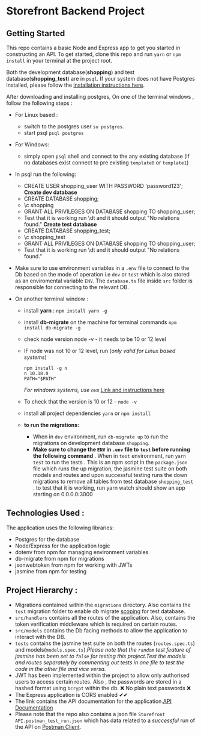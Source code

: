 # Storefront Backend Project

## Getting Started

This repo contains a basic Node and Express app to get you started in constructing an API. To get started, clone this repo and run `yarn` or `npm install` in your terminal at the project root.

Both the development database(**shopping**) and test database(**shopping_test**) are in `psql`. If your system does not have Postgres installed, please follow the [installation instructions here](https://www.postgresql.org/download/).

After downloading and installing postgres,
On one of the terminal windows , follow the following steps : 
- For Linux based : 
    - switch to the postgres user `su postgres`. 
    - start psql `psql postgres`
- For Windows: 
    - simply open `psql` shell and connect to the any existing database (if no databases exist connect to pre existing `template0` or `template1`) 
- In psql run the following:
    - CREATE USER shopping_user WITH PASSWORD 'password123';
    **Create dev database**
    - CREATE DATABASE shopping;
    - \c shopping
    - GRANT ALL PRIVILEGES ON DATABASE shopping TO shopping_user;
    - Test that it is working run \dt and it should output "No relations found."
    **Create test database**
    - CREATE DATABASE shopping_test;
    - \c shopping_test
    - GRANT ALL PRIVILEGES ON DATABASE shopping TO shopping_user;
    - Test that it is working run \dt and it should output "No relations found."

- Make sure to use environment variables in a `.env` file to connect to the Db based on the mode of operation i.e `dev` or `test` which is also stored as an enviromental variable `ENV`. The `database.ts` file inside `src` folder is responsible for connecting to the relevant DB.

- On another terminal window :
   - install **yarn** :  `npm install yarn -g`
   - install **db-migrate** on the machine for terminal commands `npm install db-migrate -g`
   - check node version node -v - it needs to be 10 or 12 level
   - IF node was not 10 or 12 level, run (*only valid for Linux based systems*)
        ```
        npm install -g n
        n 10.18.0
        PATH="$PATH"
        ```
        *For windows systems, use `nvm`* [Link and instructions here](https://github.com/coreybutler/nvm-windows)

   - To check that the version is 10 or 12 - `node -v `
    - install all project dependencies `yarn` or `npm install`
    - **to run the migrations:**
        - When in `dev` environment, run `db-migrate up` to run the migrations on development database `shopping`.
        - **Make sure to change the `ENV` in `.env` file to `test` before running the following command** . When in `test` environment, run `yarn test` to run the tests . This is an npm script in the `package.json` file which runs the up migration, the jasmine test suite on both models and routes and upon successful testing runs the down migrations to remove all tables from test database `shopping_test` . 
    to test that it is working, run yarn watch should show an app starting on 0.0.0.0:3000

## Technologies Used :
The application uses the following libraries:
- Postgres for the database
- Node/Express for the application logic
- dotenv from npm for managing environment variables
- db-migrate from npm for migrations
- jsonwebtoken from npm for working with JWTs
- jasmine from npm for testing


## Project Hierarchy : 
- Migrations contained within the `migrations` directory. Also contains the `test` migration folder to enable db migrate [scoping](https://db-migrate.readthedocs.io/en/latest/Getting%20Started/commands/#scoping) for test database.
- `src/handlers` contains all the routes of the application. Also, contains the token verification middleware which is required on certain routes.
- `src/models` contains the Db facing methods to allow the application to interact with the DB.
- `tests` contains the jasmine test suite on both the routes (`routes.spec.ts`) and models(`models.spec.ts`).*Please note that the `random` test feature of jasmine has been set to `false` for testing this project.Test the models and routes separately by commenting out tests in one file to test the code in the other file and vice versa.*
- JWT has been implemented within the project to allow only authorised users to access certain routes. Also , the passwords are stored in a hashed format using `bcrypt` within the db.
❌ No plain text passwords ❌
- The Express application is CORS enabled ✔✔
- The link contains the API documentation for the application.[API Documentation](https://documenter.getpostman.com/view/3264371/TzCMbnKR)
- Please note that the repo also contains a json file `Storefront API.postman_test_run.json` which has data related to a *successful* run of the API on [Postman Client](https://www.postman.com/). 